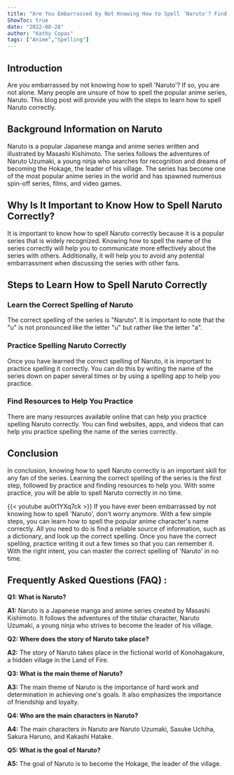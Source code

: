 ```yaml
---
title: "Are You Embarrassed by Not Knowing How to Spell 'Naruto'? Find Out Now!"
ShowToc: true 
date: "2022-08-28"
author: "Kathy Copas" 
tags: ["Anime","Spelling"]
---
```

## Introduction
Are you embarrassed by not knowing how to spell 'Naruto'? If so, you are not alone. Many people are unsure of how to spell the popular anime series, Naruto. This blog post will provide you with the steps to learn how to spell Naruto correctly. 

## Background Information on Naruto
Naruto is a popular Japanese manga and anime series written and illustrated by Masashi Kishimoto. The series follows the adventures of Naruto Uzumaki, a young ninja who searches for recognition and dreams of becoming the Hokage, the leader of his village. The series has become one of the most popular anime series in the world and has spawned numerous spin-off series, films, and video games.

## Why Is It Important to Know How to Spell Naruto Correctly?
It is important to know how to spell Naruto correctly because it is a popular series that is widely recognized. Knowing how to spell the name of the series correctly will help you to communicate more effectively about the series with others. Additionally, it will help you to avoid any potential embarrassment when discussing the series with other fans.

## Steps to Learn How to Spell Naruto Correctly

### Learn the Correct Spelling of Naruto
The correct spelling of the series is "Naruto". It is important to note that the "u" is not pronounced like the letter "u" but rather like the letter "a".

### Practice Spelling Naruto Correctly
Once you have learned the correct spelling of Naruto, it is important to practice spelling it correctly. You can do this by writing the name of the series down on paper several times or by using a spelling app to help you practice.

### Find Resources to Help You Practice
There are many resources available online that can help you practice spelling Naruto correctly. You can find websites, apps, and videos that can help you practice spelling the name of the series correctly.

## Conclusion
In conclusion, knowing how to spell Naruto correctly is an important skill for any fan of the series. Learning the correct spelling of the series is the first step, followed by practice and finding resources to help you. With some practice, you will be able to spell Naruto correctly in no time.

{{< youtube au0t1YXq7ck >}} 
If you have ever been embarrassed by not knowing how to spell 'Naruto', don't worry anymore. With a few simple steps, you can learn how to spell the popular anime character's name correctly. All you need to do is find a reliable source of information, such as a dictionary, and look up the correct spelling. Once you have the correct spelling, practice writing it out a few times so that you can remember it. With the right intent, you can master the correct spelling of 'Naruto' in no time.

## Frequently Asked Questions (FAQ) :
**Q1: What is Naruto?**

**A1:** Naruto is a Japanese manga and anime series created by Masashi Kishimoto. It follows the adventures of the titular character, Naruto Uzumaki, a young ninja who strives to become the leader of his village. 

**Q2: Where does the story of Naruto take place?**

**A2:** The story of Naruto takes place in the fictional world of Konohagakure, a hidden village in the Land of Fire. 

**Q3: What is the main theme of Naruto?**

**A3:** The main theme of Naruto is the importance of hard work and determination in achieving one's goals. It also emphasizes the importance of friendship and loyalty. 

**Q4: Who are the main characters in Naruto?**

**A4:** The main characters in Naruto are Naruto Uzumaki, Sasuke Uchiha, Sakura Haruno, and Kakashi Hatake. 

**Q5: What is the goal of Naruto?**

**A5:** The goal of Naruto is to become the Hokage, the leader of the village.





